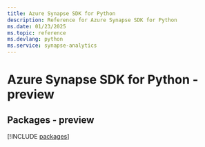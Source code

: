 ```yaml
---
title: Azure Synapse SDK for Python
description: Reference for Azure Synapse SDK for Python
ms.date: 01/23/2025
ms.topic: reference
ms.devlang: python
ms.service: synapse-analytics
---
```

# Azure Synapse SDK for Python - preview
## Packages - preview
[!INCLUDE [packages](synapse-index.md)]